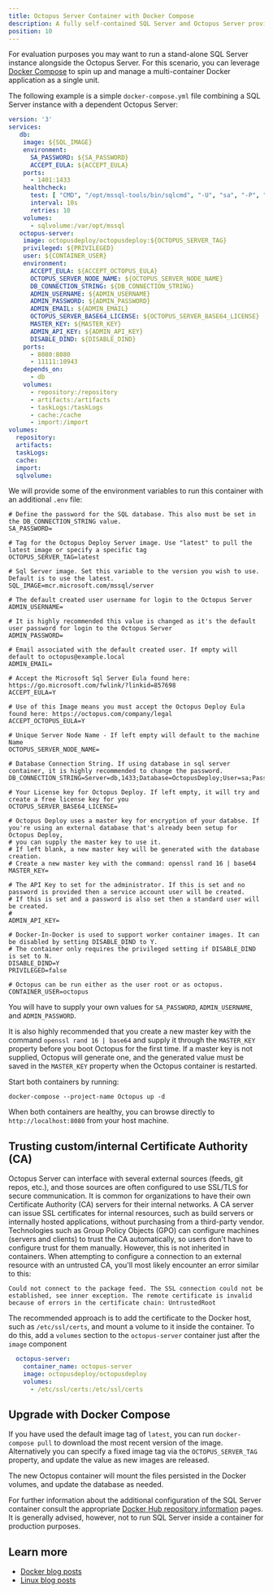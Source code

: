 ```yaml
---
title: Octopus Server Container with Docker Compose
description: A fully self-contained SQL Server and Octopus Server provisioned as Linux containers using Docker Compose.
position: 10
---
```


For evaluation purposes you may want to run a stand-alone SQL Server instance alongside the Octopus Server. For this scenario, you can leverage [Docker Compose](https://docs.docker.com/compose/overview/) to spin up and manage a multi-container Docker application as a single unit.

The following example is a simple `docker-compose.yml` file combining a SQL Server instance with a dependent Octopus Server:

```yaml
version: '3'
services:
   db:
    image: ${SQL_IMAGE}
    environment:
      SA_PASSWORD: ${SA_PASSWORD}
      ACCEPT_EULA: ${ACCEPT_EULA}
    ports:
      - 1401:1433
    healthcheck:
      test: [ "CMD", "/opt/mssql-tools/bin/sqlcmd", "-U", "sa", "-P", "${SA_PASSWORD}", "-Q", "select 1"]
      interval: 10s
      retries: 10
    volumes:
      - sqlvolume:/var/opt/mssql
   octopus-server:
    image: octopusdeploy/octopusdeploy:${OCTOPUS_SERVER_TAG}
    privileged: ${PRIVILEGED}
    user: ${CONTAINER_USER}
    environment:
      ACCEPT_EULA: ${ACCEPT_OCTOPUS_EULA}
      OCTOPUS_SERVER_NODE_NAME: ${OCTOPUS_SERVER_NODE_NAME}
      DB_CONNECTION_STRING: ${DB_CONNECTION_STRING}
      ADMIN_USERNAME: ${ADMIN_USERNAME}
      ADMIN_PASSWORD: ${ADMIN_PASSWORD}
      ADMIN_EMAIL: ${ADMIN_EMAIL}
      OCTOPUS_SERVER_BASE64_LICENSE: ${OCTOPUS_SERVER_BASE64_LICENSE}
      MASTER_KEY: ${MASTER_KEY}
      ADMIN_API_KEY: ${ADMIN_API_KEY}
      DISABLE_DIND: ${DISABLE_DIND}
    ports:
      - 8080:8080
      - 11111:10943
    depends_on:
      - db
    volumes:
      - repository:/repository
      - artifacts:/artifacts
      - taskLogs:/taskLogs
      - cache:/cache
      - import:/import
volumes:
  repository:
  artifacts:
  taskLogs:
  cache:
  import:
  sqlvolume:
```

We will provide some of the environment variables to run this container with an additional `.env` file:

```
# Define the password for the SQL database. This also must be set in the DB_CONNECTION_STRING value.
SA_PASSWORD=

# Tag for the Octopus Deploy Server image. Use "latest" to pull the latest image or specify a specific tag
OCTOPUS_SERVER_TAG=latest

# Sql Server image. Set this variable to the version you wish to use. Default is to use the latest.
SQL_IMAGE=mcr.microsoft.com/mssql/server

# The default created user username for login to the Octopus Server
ADMIN_USERNAME=

# It is highly recommended this value is changed as it's the default user password for login to the Octopus Server
ADMIN_PASSWORD=

# Email associated with the default created user. If empty will default to octopus@example.local
ADMIN_EMAIL=

# Accept the Microsoft Sql Server Eula found here: https://go.microsoft.com/fwlink/?linkid=857698
ACCEPT_EULA=Y

# Use of this Image means you must accept the Octopus Deploy Eula found here: https://octopus.com/company/legal
ACCEPT_OCTOPUS_EULA=Y

# Unique Server Node Name - If left empty will default to the machine Name
OCTOPUS_SERVER_NODE_NAME=

# Database Connection String. If using database in sql server container, it is highly recommended to change the password.
DB_CONNECTION_STRING=Server=db,1433;Database=OctopusDeploy;User=sa;Password=THE_SA_PASSWORD_DEFINED_ABOVE

# Your License key for Octopus Deploy. If left empty, it will try and create a free license key for you
OCTOPUS_SERVER_BASE64_LICENSE=

# Octopus Deploy uses a master key for encryption of your databse. If you're using an external database that's already been setup for Octopus Deploy, 
# you can supply the master key to use it. 
# If left blank, a new master key will be generated with the database creation.
# Create a new master key with the command: openssl rand 16 | base64
MASTER_KEY=

# The API Key to set for the administrator. If this is set and no password is provided then a service account user will be created. 
# If this is set and a password is also set then a standard user will be created.
#
ADMIN_API_KEY=

# Docker-In-Docker is used to support worker container images. It can be disabled by setting DISABLE_DIND to Y.
# The container only requires the privileged setting if DISABLE_DIND is set to N.
DISABLE_DIND=Y
PRIVILEGED=false

# Octopus can be run either as the user root or as octopus.
CONTAINER_USER=octopus
```

You will have to supply your own values for `SA_PASSWORD`, `ADMIN_USERNAME`, and `ADMIN_PASSWORD`. 

It is also highly recommended that you create a new master key with the command `openssl rand 16 | base64` and supply it through the `MASTER_KEY` property before you boot Octopus for the first time. If a master key is not supplied, Octopus will generate one, and the generated value must be saved in the `MASTER_KEY` property when the Octopus container is restarted.

Start both containers by running:

```
docker-compose --project-name Octopus up -d
```

When both containers are healthy, you can browse directly to `http://localhost:8080` from your host machine.

## Trusting custom/internal Certificate Authority (CA)

Octopus Server can interface with several external sources (feeds, git repos, etc.), and those sources are often configured to use SSL/TLS for secure communication.  It is common for organizations to have their own Certificate Authority (CA) servers for their internal networks.  A CA server can issue SSL certificates for internal resources, such as build servers or internally hosted applications, without purchasing from a third-party vendor.  Technologies such as Group Policy Objects (GPO) can configure machines (servers and clients) to trust the CA automatically, so users don't have to configure trust for them manually. However, this is not inherited in containers.  When attempting to configure a connection to an external resource with an untrusted CA, you'll most likely encounter an error similar to this:

```text
Could not connect to the package feed. The SSL connection could not be established, see inner exception. The remote certificate is invalid because of errors in the certificate chain: UntrustedRoot
```
 
The recommended approach is to add the certificate to the Docker host, such as `/etc/ssl/certs`, and mount a volume to it inside the container.  To do this, add a `volumes` section to  the `octopus-server` container just after the `image` component

```yaml
  octopus-server:
    container_name: octopus-server
    image: octopusdeploy/octopusdeploy
    volumes:
      - /etc/ssl/certs:/etc/ssl/certs
```

## Upgrade with Docker Compose

If you have used the default image tag of `latest`, you can run `docker-compose pull` to download the most recent version of the image. Alternatively you can specify a fixed image tag via the `OCTOPUS_SERVER_TAG` property, and update the value as new images are released.

The new Octopus container will mount the files persisted in the Docker volumes, and update the database as needed.

For further information about the additional configuration of the SQL Server container consult the appropriate [Docker Hub repository information](https://hub.docker.com/_/microsoft-mssql-server) pages. It is generally advised, however, not to run SQL Server inside a container for production purposes.

## Learn more

 - [Docker blog posts](http://octopus.com/blog/tag/docker)
 - [Linux blog posts](https://octopus.com/blog/tag/linux)
